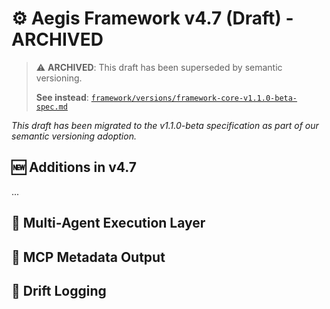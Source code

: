 <!--
@aegisBlueprint: framework-core
@version: 4.7-draft
@mode: strict
@intent: ARCHIVED - Features migrated to v2.3.0-beta specification
@context:
- This file has been archived as part of semantic versioning migration
- Features from this draft have been migrated to framework-core-v1.1.0-beta-spec.md
- Do not implement features from this file - use the v1.1.0-beta spec instead

@migrationNote: See framework/versions/framework-core-v1.1.0-beta-spec.md for current feature planning
@newFeatures: [MIGRATED TO v1.1.0-beta]
- Multi-agent execution support → Multi-Agent Execution Layer
- Model Context Protocol (MCP) metadata emission → MCP Metadata Output  
- Blueprint execution metadata with run logs → Blueprint Execution Metadata
- Snapshot testing across lean/strict/full modes → Enhanced Testing
- Adapter interface for tech stack translation → Enhanced Adapter Interface
- Drift logging: human-in-the-loop input and YAML sidecar → Drift Logging & Human-in-the-Loop
- CLI updates to support all of the above → CLI enhancements in v1.1.0-beta
-->

# ⚙️ Aegis Framework v4.7 (Draft) - ARCHIVED

> ⚠️ **ARCHIVED**: This draft has been superseded by semantic versioning. 
> 
> **See instead**: [`framework/versions/framework-core-v1.1.0-beta-spec.md`](framework-core-v1.1.0-beta-spec.md)

_This draft has been migrated to the v1.1.0-beta specification as part of our semantic versioning adoption._

## 🆕 Additions in v4.7

...
## 🔁 Multi-Agent Execution Layer

<!--
@task: Define how preferredAgents is declared and resolved.
@context: Each blueprint should declare one or more agents. Execution engine must hydrate blueprints using the agent contract.
-->

## 📄 MCP Metadata Output

<!--
@task: Define mcpContext fields to emit at runtime. Should be compatible with OpenAI MCP spec.
-->

## 🧠 Drift Logging

<!--
@task: Add schema for drift-log.yaml. Reference types like drift, regression, hallucination, etc.
-->
